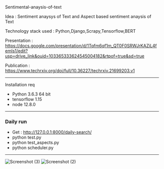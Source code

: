 Sentimental-anaysis-of-text

Idea : Sentiment anaysys of Text and Aspect based sentiment anaysis of Text

Technology stack used : Python,Django,Scrapy,Tensorflow,BERT

Presentation : https://docs.google.com/presentation/d/1Tqfm6qf1m_QT0F0SRWJrKAZiL4femIs1/edit?usp=drive_link&ouid=103365333624545004182&rtpof=true&sd=true

Publication : https://www.techrxiv.org/doi/full/10.36227/techrxiv.21699203.v1

--------------------------------------------------------

Installation req
- Python 3.6.3 64 bit
- tensorflow 1.15
- node 12.8.0

---------------------------------------------------------

### Daily run

- Get : http://127.0.0.1:8000/daily-search/
- python test.py
- python test_aspects.py
- python scheduler.py 

---------------------------------------------------------



![Screenshot (3)](https://user-images.githubusercontent.com/26074662/198860975-be6b84f0-5e09-4285-b707-ca7aeba309b7.png)
![Screenshot (2)](https://user-images.githubusercontent.com/26074662/198860978-753cf901-5d64-421f-9409-4c1399f13355.png)
